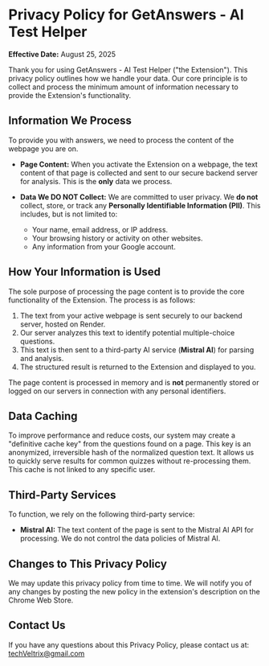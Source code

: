 # Privacy Policy for GetAnswers - AI Test Helper

**Effective Date:** August 25, 2025

Thank you for using GetAnswers - AI Test Helper ("the Extension"). This privacy policy outlines how we handle your data. Our core principle is to collect and process the minimum amount of information necessary to provide the Extension's functionality.

## Information We Process

To provide you with answers, we need to process the content of the webpage you are on.

* **Page Content:** When you activate the Extension on a webpage, the text content of that page is collected and sent to our secure backend server for analysis. This is the **only** data we process.

* **Data We DO NOT Collect:** We are committed to user privacy. We **do not** collect, store, or track any **Personally Identifiable Information (PII)**. This includes, but is not limited to:
    * Your name, email address, or IP address.
    * Your browsing history or activity on other websites.
    * Any information from your Google account.

## How Your Information is Used

The sole purpose of processing the page content is to provide the core functionality of the Extension. The process is as follows:

1.  The text from your active webpage is sent securely to our backend server, hosted on Render.
2.  Our server analyzes this text to identify potential multiple-choice questions.
3.  This text is then sent to a third-party AI service (**Mistral AI**) for parsing and analysis.
4.  The structured result is returned to the Extension and displayed to you.

The page content is processed in memory and is **not** permanently stored or logged on our servers in connection with any personal identifiers.

## Data Caching

To improve performance and reduce costs, our system may create a "definitive cache key" from the questions found on a page. This key is an anonymized, irreversible hash of the normalized question text. It allows us to quickly serve results for common quizzes without re-processing them. This cache is not linked to any specific user.

## Third-Party Services

To function, we rely on the following third-party service:

* **Mistral AI:** The text content of the page is sent to the Mistral AI API for processing. We do not control the data policies of Mistral AI.

## Changes to This Privacy Policy

We may update this privacy policy from time to time. We will notify you of any changes by posting the new policy in the extension's description on the Chrome Web Store.

## Contact Us

If you have any questions about this Privacy Policy, please contact us at: techVeltrix@gmail.com

